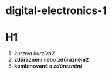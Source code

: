 # digital-electronics-1

# H1
1. *kurzíva* _kurzíva2_
2. **zdůraznění** nebo __zdůraznění2__
3. **kombinované a _zdůraznění_**
